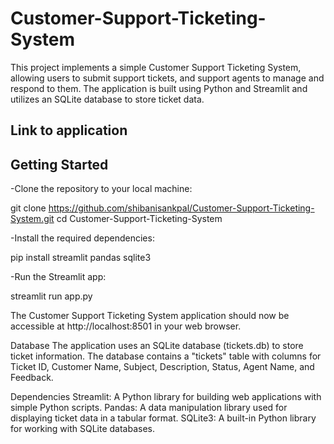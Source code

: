 # Customer-Support-Ticketing-System

This project implements a simple Customer Support Ticketing System, allowing users to submit support tickets, and support agents to manage and respond to them. The application is built using Python and Streamlit and utilizes an SQLite database to store ticket data.

## Link to application

## Getting Started
-Clone the repository to your local machine:

git clone https://github.com/shibanisankpal/Customer-Support-Ticketing-System.git
cd Customer-Support-Ticketing-System

-Install the required dependencies:

pip install streamlit pandas sqlite3

-Run the Streamlit app:

streamlit run app.py

The Customer Support Ticketing System application should now be accessible at http://localhost:8501 in your web browser.

Database
The application uses an SQLite database (tickets.db) to store ticket information. The database contains a "tickets" table with columns for Ticket ID, Customer Name, Subject, Description, Status, Agent Name, and Feedback.

Dependencies
Streamlit: A Python library for building web applications with simple Python scripts.
Pandas: A data manipulation library used for displaying ticket data in a tabular format.
SQLite3: A built-in Python library for working with SQLite databases.
